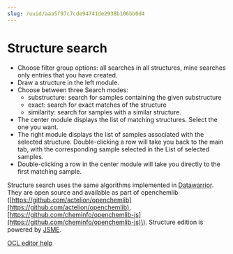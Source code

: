 ```yaml
---
slug: /uuid/aaa5f97c7cde94741de2938b106bb0d4
---
```


# Structure search

- Choose filter group options: all searches in all structures, mine searches only entries that you have created.
- Draw a structure in the left module.
- Choose between three Search modes:
  - substructure: search for samples containing the given substructure
  - exact: search for exact matches of the structure
  - similarity: search for samples with a similar structure.
- The center module displays the list of matching structures. Select the one you want.
- The right module displays the list of samples associated with the selected structure. Double-clicking a row will take you back to the main tab, with the corresponding sample selected in the List of selected samples.
- Double-clicking a row in the center module will take you directly to the first matching sample.

Structure search uses the same algorithms implemented in [Datawarrior](http://www.openmolecules.org/datawarrior). They are open source and available as part of openchemlib \([https://github.com/actelion/openchemlib](https://github.com/actelion/openchemlib), [https://github.com/cheminfo/openchemlib-js](https://github.com/cheminfo/openchemlib-js)\). Structure edition is powered by [JSME](http://peter-ertl.com/jsme/).

[OCL editor help](/eln/uuid/ocl-editor)

